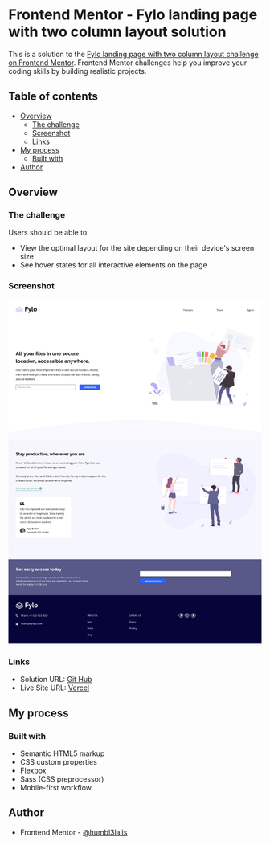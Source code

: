 # Frontend Mentor - Fylo landing page with two column layout solution

This is a solution to the [Fylo landing page with two column layout challenge on Frontend Mentor](https://www.frontendmentor.io/challenges/fylo-landing-page-with-two-column-layout-5ca5ef041e82137ec91a50f5). Frontend Mentor challenges help you improve your coding skills by building realistic projects. 

## Table of contents

- [Overview](#overview)
  - [The challenge](#the-challenge)
  - [Screenshot](#screenshot)
  - [Links](#links)
- [My process](#my-process)
  - [Built with](#built-with)
- [Author](#author)


## Overview

### The challenge

Users should be able to:

- View the optimal layout for the site depending on their device's screen size
- See hover states for all interactive elements on the page

### Screenshot

![](./screenshot.png)

### Links

- Solution URL: [Git Hub](https://github.com/humbl3LilaS/fylo_landing_page_with_two_columns_layout.git)
- Live Site URL: [Vercel](https://fylo-landing-page-with-two-columns-layout-blue.vercel.app/)

## My process

### Built with

- Semantic HTML5 markup
- CSS custom properties
- Flexbox
- Sass (CSS preprocessor)
- Mobile-first workflow


## Author

- Frontend Mentor - [@humbl3lalis](https://www.frontendmentor.io/profile/humbl3lalis)